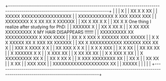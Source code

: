 +--------------------------------------------------------------------------------------------------------------------------------+
|                                                                                                                                |
|                                             X                                                                                  |
|                                          XX X X     XX                                                                         |
|                                 XXXXX XXXXXXXXXXXXXXXXX                                                                        |
|                              XXXXXXXXXXXX X XXX XXXX  XXX                                                                      |
|                          XXXXXXXX X X XX      XX   X XXXXXX                                                                    |
|                         XX       X                 XX  X  X                                                                    |
|                        XX                           X      X                  One thing I realize after studying for PhD:      |
|                     XXXXXX                                  X                                                                  |
|                    XX  X XX                                 X                                                                  |
|                       X    XX XXX             XXXXXXXXX     X                 MY HAIR DISAPPEARS !!!!!!!                       |
|               XXXXXXXXX     XX XXXXXXXXXXX    X        XXX   XXXX                                                              |
|              XX       X      X   XXX X   XXXXXX   XXX     XXXXX                                                                |
|              X        X      X   XXXXX  XX    X   XXX     XX XXXXXX                                                            |
|              XX      X       XXXXXXXXXXX      XXXXXX    XXX  XX   X                                                            |
|               XXX    X                              XXXX     X    X                                                            |
|                 XX XXX                    X                  X    X                                                            |
|                      X                   X                   X  XXX                                                            |
|                      X                  X                    XX                                                                |
|                      XX                XX                   XX                                                                 |
|                       X                XXXXXX    X          X                                                                  |
|                       X                        XXX         XX                                                                  |
|                       X                      XX XX        XX                                                                   |
|                       X           X       XXX   X        XX                                                                    |
|                       X          XXXXXXXXX     XX        X                                                                     |
|                       XX         X            XX        X                                                                      |
|                        X          XXX XXXXXXXX         XX                                                                      |
|                        XX                              X                                                                       |
|                         XX                            XX                                                                       |
|                          X                           XX                                                                        |
|                          XXX                       XXX                                                                         |
|                              XXXXXXXXXXXXXXXXXXX XX                                                                            |
|                                  XXXXX                                                                                         |
|                                                                                                                                |
|                                                                                                                                |
+--------------------------------------------------------------------------------------------------------------------------------+
